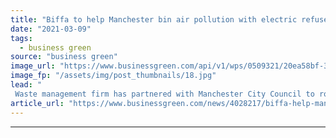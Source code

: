 ```yaml
---
title: "Biffa to help Manchester bin air pollution with electric refuse vehicle fleet"
date: "2021-03-09"
tags: 
  - business green
source: "business green"
image_url: "https://www.businessgreen.com/api/v1/wps/0509321/20ea58bf-3543-4753-8c35-b3318925e7b9/1/BIN-TRUCK-DRIVING-PAST-LANDMARK-2-185x114.jpg"
image_fp: "/assets/img/post_thumbnails/18.jpg"
lead: "
 Waste management firm has partnered with Manchester City Council to roll out 27 zero emission electric waste trucks, which are taking to the streets of the city this week ..."
article_url: "https://www.businessgreen.com/news/4028217/biffa-help-manchester-bin-air-pollution-electric-refuse-vehicle-fleet"
---
```


---

